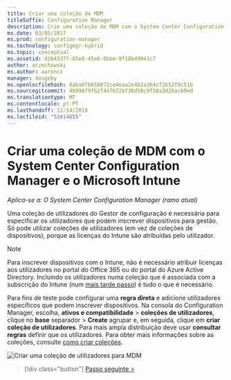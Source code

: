 ```yaml
---
title: Criar uma coleção de MDM
titleSuffix: Configuration Manager
description: Crie uma coleção de MDM com o System Center Configuration Manager.
ms.date: 03/05/2017
ms.prod: configuration-manager
ms.technology: configmgr-hybrid
ms.topic: conceptual
ms.assetid: d1b4337f-85e8-45e6-8bbe-9f18b49041c7
author: aczechowski
ms.author: aaroncz
manager: dougeby
ms.openlocfilehash: 8aba9fb658072ce4eaa2e4b2a364cf2b52f9c51b
ms.sourcegitcommit: 48098f9fb2f447672bf36d50c9f58a3d26acb9ed
ms.translationtype: MT
ms.contentlocale: pt-PT
ms.lasthandoff: 12/14/2018
ms.locfileid: "53414655"
---
```

# <a name="create-an-mdm-collection-with-system-center-configuration-manager-and-microsoft-intune"></a>Criar uma coleção de MDM com o System Center Configuration Manager e o Microsoft Intune

*Aplica-se a: O System Center Configuration Manager (ramo atual)*

Uma coleção de utilizadores do Gestor de configuração é necessária para especificar os utilizadores que podem inscrever dispositivos para gestão. Só pode utilizar coleções de utilizadores (em vez de coleções de dispositivos), porque as licenças do Intune são atribuídas pelo utilizador.

> [!NOTE]
> Para inscrever dispositivos com o Intune, não é necessário atribuir licenças aos utilizadores no portal do Office 365 ou do portal do Azure Active Directory. Incluindo os utilizadores numa coleção que é associada com a subscrição do Intune (num [mais tarde passo](configure-intune-subscription.md)) é tudo o que é necessário.

Para fins de teste pode configurar uma **regra direta** e adicione utilizadores específicos que podem inscrever dispositivos. Na consola do Configuration Manager, escolha, **ativos e compatibilidade** > **coleções de utilizadores**, clique no **base** separador > **Create**  agrupar e, em seguida, clique em **criar coleção de utilizadores**. Para mais ampla distribuição deve usar **consultar regras** definir que os utilizadores. Para obter mais informações sobre as coleções, consulte [como criar coleções](https://technet.microsoft.com/library/mt629371.aspx).

![Criar uma coleção de utilizadores para MDM](../media/mdm-create-user-collection.png)

> [!div class="button"]
> [Passo seguinte >](confirm-dns.md)
